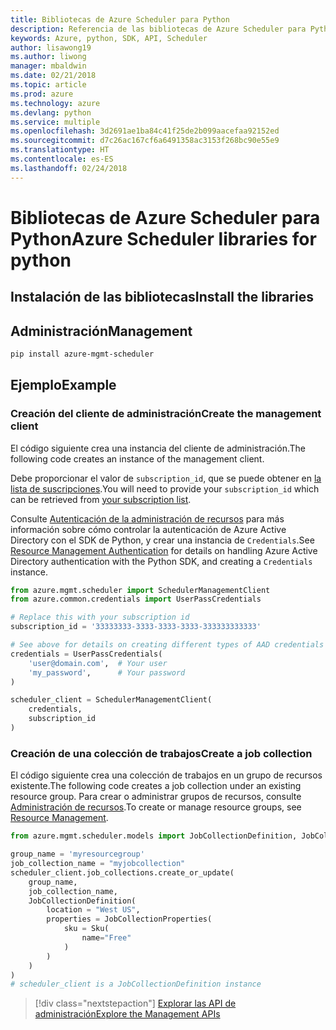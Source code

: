```yaml
---
title: Bibliotecas de Azure Scheduler para Python
description: Referencia de las bibliotecas de Azure Scheduler para Python
keywords: Azure, python, SDK, API, Scheduler
author: lisawong19
ms.author: liwong
manager: mbaldwin
ms.date: 02/21/2018
ms.topic: article
ms.prod: azure
ms.technology: azure
ms.devlang: python
ms.service: multiple
ms.openlocfilehash: 3d2691ae1ba84c41f25de2b099aacefaa92152ed
ms.sourcegitcommit: d7c26ac167cf6a6491358ac3153f268bc90e55e9
ms.translationtype: HT
ms.contentlocale: es-ES
ms.lasthandoff: 02/24/2018
---
```

# <a name="azure-scheduler-libraries-for-python"></a><span data-ttu-id="181c3-104">Bibliotecas de Azure Scheduler para Python</span><span class="sxs-lookup"><span data-stu-id="181c3-104">Azure Scheduler libraries for python</span></span>

## <a name="install-the-libraries"></a><span data-ttu-id="181c3-105">Instalación de las bibliotecas</span><span class="sxs-lookup"><span data-stu-id="181c3-105">Install the libraries</span></span>

## <a name="management"></a><span data-ttu-id="181c3-106">Administración</span><span class="sxs-lookup"><span data-stu-id="181c3-106">Management</span></span>

```bash
pip install azure-mgmt-scheduler
```
## <a name="example"></a><span data-ttu-id="181c3-107">Ejemplo</span><span class="sxs-lookup"><span data-stu-id="181c3-107">Example</span></span>

### <a name="create-the-management-client"></a><span data-ttu-id="181c3-108">Creación del cliente de administración</span><span class="sxs-lookup"><span data-stu-id="181c3-108">Create the management client</span></span>

<span data-ttu-id="181c3-109">El código siguiente crea una instancia del cliente de administración.</span><span class="sxs-lookup"><span data-stu-id="181c3-109">The following code creates an instance of the management client.</span></span>

<span data-ttu-id="181c3-110">Debe proporcionar el valor de ``subscription_id``, que se puede obtener en [la lista de suscripciones](https://manage.windowsazure.com/#Workspaces/AdminTasks/SubscriptionMapping).</span><span class="sxs-lookup"><span data-stu-id="181c3-110">You will need to provide your ``subscription_id`` which can be retrieved from [your subscription list](https://manage.windowsazure.com/#Workspaces/AdminTasks/SubscriptionMapping).</span></span>

<span data-ttu-id="181c3-111">Consulte [Autenticación de la administración de recursos](/python/azure/python-sdk-azure-authenticate) para más información sobre cómo controlar la autenticación de Azure Active Directory con el SDK de Python, y crear una instancia de ``Credentials``.</span><span class="sxs-lookup"><span data-stu-id="181c3-111">See [Resource Management Authentication](/python/azure/python-sdk-azure-authenticate) for details on handling Azure Active Directory authentication with the Python SDK, and creating a ``Credentials`` instance.</span></span>

```python
from azure.mgmt.scheduler import SchedulerManagementClient
from azure.common.credentials import UserPassCredentials

# Replace this with your subscription id
subscription_id = '33333333-3333-3333-3333-333333333333'

# See above for details on creating different types of AAD credentials
credentials = UserPassCredentials(
    'user@domain.com',  # Your user
    'my_password',      # Your password
)

scheduler_client = SchedulerManagementClient(
    credentials,
    subscription_id
)
```

### <a name="create-a-job-collection"></a><span data-ttu-id="181c3-112">Creación de una colección de trabajos</span><span class="sxs-lookup"><span data-stu-id="181c3-112">Create a job collection</span></span>

<span data-ttu-id="181c3-113">El código siguiente crea una colección de trabajos en un grupo de recursos existente.</span><span class="sxs-lookup"><span data-stu-id="181c3-113">The following code creates a job collection under an existing resource group.</span></span>
<span data-ttu-id="181c3-114">Para crear o administrar grupos de recursos, consulte [Administración de recursos](/python/api/overview/azure/azure.mgmt.resource).</span><span class="sxs-lookup"><span data-stu-id="181c3-114">To create or manage resource groups, see [Resource Management](/python/api/overview/azure/azure.mgmt.resource).</span></span>

```python
from azure.mgmt.scheduler.models import JobCollectionDefinition, JobCollectionProperties, Sku

group_name = 'myresourcegroup'
job_collection_name = "myjobcollection"
scheduler_client.job_collections.create_or_update(
    group_name,
    job_collection_name,
    JobCollectionDefinition(
        location = "West US",
        properties = JobCollectionProperties(
            sku = Sku(
                name="Free"
            )
        )
    )
)
# scheduler_client is a JobCollectionDefinition instance
```

> [!div class="nextstepaction"]
> [<span data-ttu-id="181c3-115">Explorar las API de administración</span><span class="sxs-lookup"><span data-stu-id="181c3-115">Explore the Management APIs</span></span>](/python/api/overview/azure/scheduler/management)